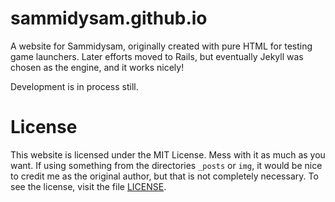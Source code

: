 sammidysam.github.io
====================

A website for Sammidysam, originally created with pure HTML for testing game launchers.  Later efforts moved to Rails, but eventually Jekyll was chosen as the engine, and it works nicely!

Development is in process still.

License
=======

This website is licensed under the MIT License.  Mess with it as much as you want.  If using something from the directories `_posts` or `img`, it would be nice to credit me as the original author, but that is not completely necessary.  To see the license, visit the file [LICENSE](LICENSE).
